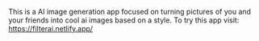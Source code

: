 This is a AI image generation app focused on turning pictures of you and your friends into cool ai images based on a style. To try this app visit: https://filterai.netlify.app/
